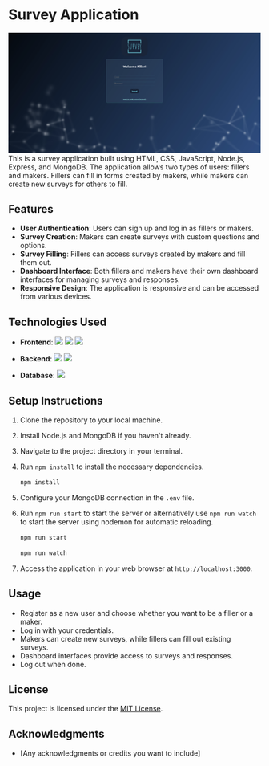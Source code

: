 # Survey Application
![Survey App](./product-screenshot.png?raw=true)
This is a survey application built using HTML, CSS, JavaScript, Node.js, Express, and MongoDB. The application allows two types of users: fillers and makers. Fillers can fill in forms created by makers, while makers can create new surveys for others to fill.

## Features

- **User Authentication**: Users can sign up and log in as fillers or makers.
- **Survey Creation**: Makers can create surveys with custom questions and options.
- **Survey Filling**: Fillers can access surveys created by makers and fill them out.
- **Dashboard Interface**: Both fillers and makers have their own dashboard interfaces for managing surveys and responses.
- **Responsive Design**: The application is responsive and can be accessed from various devices.

## Technologies Used

- **Frontend**:
  <img src="https://img.shields.io/badge/HTML5-E34F26?style=for-the-badge&logo=html5&logoColor=white" />
  <img src="https://img.shields.io/badge/CSS3-1572B6?style=for-the-badge&logo=css3&logoColor=white" />
  <img src="https://img.shields.io/badge/JavaScript-323330?style=for-the-badge&logo=javascript&logoColor=F7DF1E" />

- **Backend**:
  <img src="https://img.shields.io/badge/Node%20js-339933?style=for-the-badge&logo=nodedotjs&logoColor=white" />
  <img src="https://img.shields.io/badge/Express%20js-000000?style=for-the-badge&logo=express&logoColor=white" />

- **Database**:
  <img src="https://img.shields.io/badge/MongoDB-4EA94B?style=for-the-badge&logo=mongodb&logoColor=white" />


## Setup Instructions

1. Clone the repository to your local machine.
2. Install Node.js and MongoDB if you haven't already.
3. Navigate to the project directory in your terminal.
4. Run `npm install` to install the necessary dependencies.
   
   ```sh
   npm install
   ```
   
6. Configure your MongoDB connection in the `.env` file.
7. Run `npm run start` to start the server or alternatively use `npm run watch` to start the server using nodemon for automatic reloading.
   ```sh
   npm run start
   ```
   ```sh
   npm run watch
   ```
9. Access the application in your web browser at `http://localhost:3000`.

## Usage

- Register as a new user and choose whether you want to be a filler or a maker.
- Log in with your credentials.
- Makers can create new surveys, while fillers can fill out existing surveys.
- Dashboard interfaces provide access to surveys and responses.
- Log out when done.

## License

This project is licensed under the [MIT License](README).

## Acknowledgments

- [Any acknowledgments or credits you want to include]
